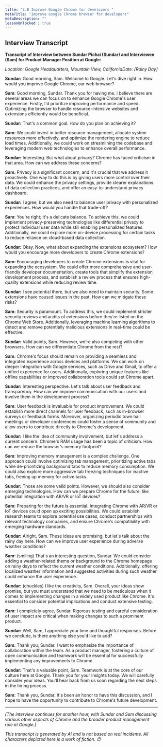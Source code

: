 ```yaml
---
title: "2.8 Improve Google Chrome for developers "
metaTitle: "Improve Google Chrome browser for developers"
metaDescription: ""
lessonUnlocked : true
---
```


## Interview Transcript

**Transcript of Interview between Sundar Pichai (Sundar) and Interviewee (Sam) for Product Manager Position at Google:**

*Location: Google Headquarters, Mountain View, CaliforniaDate: [Rainy Day]*

**Sundar:** Good morning, Sam. Welcome to Google. Let's dive right in. How would you improve Google Chrome, our web browser?

**Sam:** Good morning, Sundar. Thank you for having me. I believe there are several areas we can focus on to enhance Google Chrome's user experience. Firstly, I'd prioritize improving performance and speed. Optimizing the browser to handle resource-intensive websites and extensions efficiently would be beneficial.

**Sundar:** That's a common goal. How do you plan on achieving it?

**Sam:** We could invest in better resource management, allocate system resources more effectively, and optimize the rendering engine to reduce load times. Additionally, we could work on streamlining the codebase and leveraging modern web technologies to enhance overall performance.

**Sundar:** Interesting. But what about privacy? Chrome has faced criticism in that area. How can we address these concerns?

**Sam:** Privacy is a significant concern, and it's crucial that we address it proactively. One way to do this is by giving users more control over their data. We could enhance the privacy settings, provide clearer explanations of data collection practices, and offer an easy-to-understand privacy dashboard.

**Sundar:** I agree, but we also need to balance user privacy with personalized experiences. How would you handle that trade-off?

**Sam:** You're right; it's a delicate balance. To achieve this, we could implement privacy-preserving technologies like differential privacy to protect individual user data while still enabling personalized features. Additionally, we could explore more on-device processing for certain tasks to reduce reliance on cloud-based data collection.

**Sundar:** Okay. Now, what about expanding the extensions ecosystem? How would you encourage more developers to create Chrome extensions?

**Sam:** Encouraging developers to create Chrome extensions is vital for expanding the ecosystem. We could offer more comprehensive and user-friendly developer documentation, create tools that simplify the extension development process, and establish a review process that ensures high-quality extensions while reducing review time.

**Sundar:** I see potential there, but we also need to maintain security. Some extensions have caused issues in the past. How can we mitigate these risks?

**Sam:** Security is paramount. To address this, we could implement stricter security reviews and audits of extensions before they're listed on the Chrome Web Store. Additionally, leveraging machine learning algorithms to detect and remove potentially malicious extensions in real-time could be effective.

**Sundar:** Valid points, Sam. However, we're also competing with other browsers. How can we differentiate Chrome from the rest?

**Sam:** Chrome's focus should remain on providing a seamless and integrated experience across devices and platforms. We can work on deeper integration with Google services, such as Drive and Gmail, to offer a unified experience for users. Additionally, exploring unique features like offline capabilities or improved collaboration tools could set Chrome apart.

**Sundar:** Interesting perspective. Let's talk about user feedback and transparency. How can we improve communication with our users and involve them in the development process?

**Sam:** User feedback is invaluable for product improvement. We could establish more direct channels for user feedback, such as in-browser surveys or feedback forms. Moreover, organizing periodic town hall meetings or developer conferences could foster a sense of community and allow users to contribute directly to Chrome's development.

**Sundar:** I like the idea of community involvement, but let's address a current concern. Chrome's RAM usage has been a topic of criticism. How can we reduce the browser's memory footprint?

**Sam:** Improving memory management is a complex challenge. One approach could involve optimizing tab management, prioritizing active tabs while de-prioritizing background tabs to reduce memory consumption. We could also explore more aggressive tab freezing techniques for inactive tabs, freeing up memory for active tasks.

**Sundar:** Those are some valid points. However, we should also consider emerging technologies. How can we prepare Chrome for the future, like potential integration with AR/VR or IoT devices?

**Sam:** Preparing for the future is essential. Integrating Chrome with AR/VR or IoT devices could open up exciting possibilities. We could establish research teams to explore potential use cases, conduct partnerships with relevant technology companies, and ensure Chrome's compatibility with emerging hardware standards.

**Sundar:** Alright, Sam. These ideas are promising, but let's talk about the rainy day here. How can we improve user experience during adverse weather conditions?

**Sam:** (smiling) That's an interesting question, Sundar. We could consider adding a weather-related theme or background to the Chrome homepage on rainy days to reflect the current weather conditions. Additionally, offering localized weather information and suggested activities during such weather could enhance the user experience.

**Sundar:** (chuckles) I like the creativity, Sam. Overall, your ideas show promise, but you must understand that we need to be meticulous when it comes to implementing changes in a widely used product like Chrome. It's essential to consider potential implications and conduct extensive testing.

**Sam:** I completely agree, Sundar. Rigorous testing and careful consideration of user impact are critical when making changes to such a prominent product.

**Sundar:** Well, Sam, I appreciate your time and thoughtful responses. Before we conclude, is there anything else you'd like to add?

**Sam:** Thank you, Sundar. I want to emphasize the importance of collaboration within the team. As a product manager, fostering a culture of open communication and teamwork will be essential for successfully implementing any improvements to Chrome.

**Sundar:** That's a valuable point, Sam. Teamwork is at the core of our culture here at Google. Thank you for your insights today. We will carefully consider your ideas. You'll hear back from us soon regarding the next steps in the hiring process.

**Sam:** Thank you, Sundar. It's been an honor to have this discussion, and I hope to have the opportunity to contribute to Chrome's future development.

---

*[The interview continues for another hour, with Sundar and Sam discussing various other aspects of Chrome and the broader product management role at Google.]*


*This transcript is generated by AI and is not based on real incidents. All characters depicted here is a work of fiction. 😉*